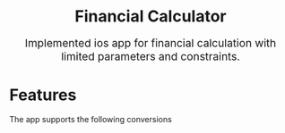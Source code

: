 <p align="center">
    <!--img style="display:block;text-align:center" src="./docs/logos/UC-logo.png" alt="logo-text" width="200" -->
    <h1 align="center">Financial Calculator</h1>
    <p align="center" style="font-size: 1.2rem;">Implemented ios app for financial calculation with limited parameters and constraints.</p>
</p>

# Features

The app supports the following conversions

